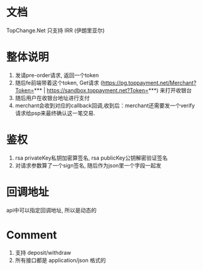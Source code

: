 文档
=============
TopChange.Net
只支持 IRR (伊朗里亚尔)

整体说明
=============
1. 发请pre-order请求, 返回一个token
2. 随后fe前端带着这个token, Get请求 (https://pg.toppayment.net/Merchant?Token=***  |   https://sandbox.toppayment.net?Token=***) 来打开收银台
3. 随后用户在收银台地址进行支付
4. merchant会收到对应的callback回调,收到后：merchant还需要发一个verify请求给psp来最终确认这一笔交易.

鉴权
==============
1. rsa privateKey私钥加密算签名, rsa publicKey公钥解密验证签名
2. 对请求参数算了一个sign签名, 随后作为json里一个字段一起发

回调地址
==============
api中可以指定回调地址, 所以是动态的


Comment
===============
1. 支持 deposit/withdraw
2. 所有接口都是 application/json 格式的
